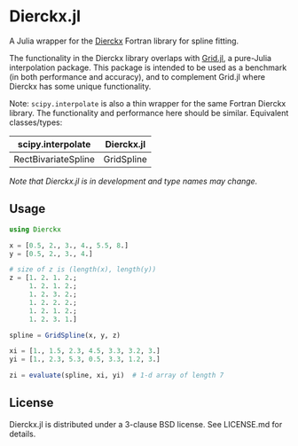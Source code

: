 Dierckx.jl
==========

A Julia wrapper for the
[Dierckx](http://www.netlib.org/dierckx/index.html) Fortran library
for spline fitting.

The functionality in the Dierckx library overlaps with [Grid.jl](
https://github.com/timholy/Grid.jl), a pure-Julia interpolation
package. This package is intended to be used as a benchmark (in both
performance and accuracy), and to complement Grid.jl where Dierckx has
some unique functionality.

Note: `scipy.interpolate` is also a thin wrapper for the same Fortran
Dierckx library. The functionality and performance here should be
similar. Equivalent classes/types:

| scipy.interpolate   | Dierckx.jl |
| ------------------- | ---------- |
| RectBivariateSpline | GridSpline |

_Note that Dierckx.jl is in development and type names may change._

Usage
-----

```julia
using Dierckx

x = [0.5, 2., 3., 4., 5.5, 8.]
y = [0.5, 2., 3., 4.]

# size of z is (length(x), length(y))
z = [1. 2. 1. 2.;
     1. 2. 1. 2.;
     1. 2. 3. 2.;
     1. 2. 2. 2.;
     1. 2. 1. 2.;
     1. 2. 3. 1.]

spline = GridSpline(x, y, z)

xi = [1., 1.5, 2.3, 4.5, 3.3, 3.2, 3.]
yi = [1., 2.3, 5.3, 0.5, 3.3, 1.2, 3.]

zi = evaluate(spline, xi, yi)  # 1-d array of length 7
```

License
-------

Dierckx.jl is distributed under a 3-clause BSD license. See LICENSE.md
for details.

